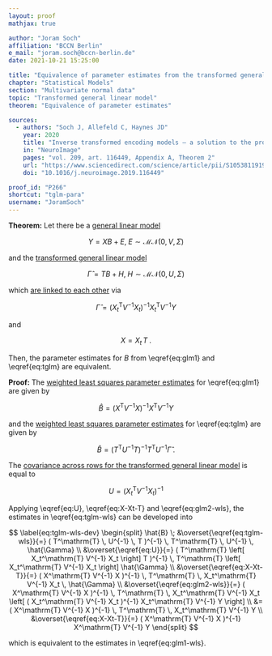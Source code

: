 ```yaml
---
layout: proof
mathjax: true

author: "Joram Soch"
affiliation: "BCCN Berlin"
e_mail: "joram.soch@bccn-berlin.de"
date: 2021-10-21 15:25:00

title: "Equivalence of parameter estimates from the transformed general linear model"
chapter: "Statistical Models"
section: "Multivariate normal data"
topic: "Transformed general linear model"
theorem: "Equivalence of parameter estimates"

sources:
  - authors: "Soch J, Allefeld C, Haynes JD"
    year: 2020
    title: "Inverse transformed encoding models – a solution to the problem of correlated trial-by-trial parameter estimates in fMRI decoding"
    in: "NeuroImage"
    pages: "vol. 209, art. 116449, Appendix A, Theorem 2"
    url: "https://www.sciencedirect.com/science/article/pii/S1053811919310407"
    doi: "10.1016/j.neuroimage.2019.116449"

proof_id: "P266"
shortcut: "tglm-para"
username: "JoramSoch"
---
```



**Theorem:** Let there be a [general linear model](/D/glm)

$$ \label{eq:glm1}
Y = X B + E, \; E \sim \mathcal{MN}(0, V, \Sigma)
$$

and the [transformed general linear model](/D/tglm)

$$ \label{eq:tglm}
\hat{\Gamma} = T B + H, \; H \sim \mathcal{MN}(0, U, \Sigma)
$$

which [are linked to each other](/P/tglm-dist) via

$$ \label{eq:glm2-wls}
\hat{\Gamma} = ( X_t^\mathrm{T} V^{-1} X_t )^{-1} X_t^\mathrm{T} V^{-1} Y
$$

and

$$ \label{eq:X-Xt-T}
X = X_t \, T \; .
$$

Then, the parameter estimates for $B$ from \eqref{eq:glm1} and \eqref{eq:tglm} are equivalent.


**Proof:** The [weighted least squares parameter estimates](/P/glm-wls) for \eqref{eq:glm1} are given by

$$ \label{eq:glm1-wls}
\hat{B} = (X^\mathrm{T} V^{-1} X)^{-1} X^\mathrm{T} V^{-1} Y
$$

and the [weighted least squares parameter estimates](/P/glm-wls) for \eqref{eq:tglm} are given by

$$ \label{eq:tglm-wls}
\hat{B} = (T^\mathrm{T} U^{-1} T)^{-1} T^\mathrm{T} U^{-1} \hat{\Gamma} \; .
$$

The [covariance across rows for the transformed general linear model](/P/tglm-dist) is equal to

$$ \label{eq:U}
U = ( X_t^\mathrm{T} V^{-1} X_t )^{-1}
$$

Applying \eqref{eq:U}, \eqref{eq:X-Xt-T} and \eqref{eq:glm2-wls}, the estimates in \eqref{eq:tglm-wls} can be developed into

$$ \label{eq:tglm-wls-dev}
\begin{split}
\hat{B} \; &\overset{\eqref{eq:tglm-wls}}{=} ( T^\mathrm{T} \, U^{-1} \, T )^{-1} \, T^\mathrm{T} \, U^{-1} \, \hat{\Gamma} \\
&\overset{\eqref{eq:U}}{=} ( T^\mathrm{T} \left[ X_t^\mathrm{T} V^{-1} X_t \right] T )^{-1} \, T^\mathrm{T} \left[ X_t^\mathrm{T} V^{-1} X_t \right] \hat{\Gamma} \\
&\overset{\eqref{eq:X-Xt-T}}{=} ( X^\mathrm{T} V^{-1} X )^{-1} \, T^\mathrm{T} \, X_t^\mathrm{T} V^{-1} X_t \, \hat{\Gamma} \\
&\overset{\eqref{eq:glm2-wls}}{=} ( X^\mathrm{T} V^{-1} X )^{-1} \, T^\mathrm{T} \, X_t^\mathrm{T} V^{-1} X_t \left[ ( X_t^\mathrm{T} V^{-1} X_t )^{-1} X_t^\mathrm{T} V^{-1} Y \right] \\
&= ( X^\mathrm{T} V^{-1} X )^{-1} \, T^\mathrm{T} \, X_t^\mathrm{T} V^{-1} Y \\
&\overset{\eqref{eq:X-Xt-T}}{=} ( X^\mathrm{T} V^{-1} X )^{-1} X^\mathrm{T} V^{-1} Y
\end{split}
$$

which is equivalent to the estimates in \eqref{eq:glm1-wls}.
